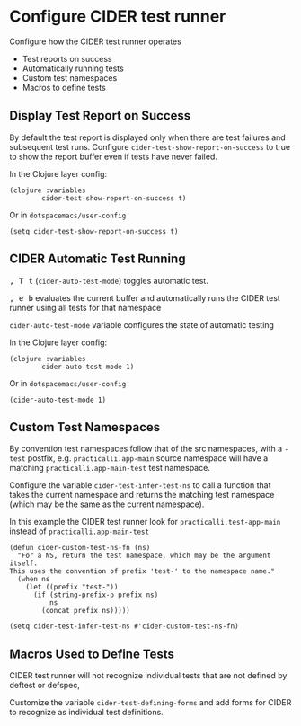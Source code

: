 # Configure CIDER test runner
Configure how the CIDER test runner operates

* Test reports on success
* Automatically running tests
* Custom test namespaces
* Macros to define tests

## Display Test Report on Success
By default the test report is displayed only when there are test failures and subsequent test runs. Configure `cider-test-show-report-on-success` to true to show the report buffer even if tests have never failed.

In the Clojure layer config:
```elisp
(clojure :variables
        cider-test-show-report-on-success t)
```

Or in `dotspacemacs/user-config`
```elisp
(setq cider-test-show-report-on-success t)
```

## CIDER Automatic Test Running
<kbd>, T t</kbd> (`cider-auto-test-mode`) toggles automatic test.

<kbd>, e b</kbd> evaluates the current buffer and automatically runs the CIDER test runner using all tests for that namespace

`cider-auto-test-mode` variable configures the state of automatic testing

In the Clojure layer config:
```elisp
(clojure :variables
        cider-auto-test-mode 1)
```


Or in `dotspacemacs/user-config`
```elisp
(cider-auto-test-mode 1)
```


## Custom Test Namespaces
By convention test namespaces follow that of the src namespaces, with a `-test` postfix, e.g. `practicalli.app-main` source namespace will have a matching `practicalli.app-main-test` test namespace.

Configure the variable `cider-test-infer-test-ns` to call a function that takes the current namespace and returns the matching test namespace (which may be the same as the current namespace).

In this example the CIDER test runner look for `practicalli.test-app-main` instead of `practicalli.app-main-test`

```elisp
(defun cider-custom-test-ns-fn (ns)
  "For a NS, return the test namespace, which may be the argument itself.
This uses the convention of prefix 'test-' to the namespace name."
  (when ns
    (let ((prefix "test-"))
      (if (string-prefix-p prefix ns)
          ns
        (concat prefix ns)))))

(setq cider-test-infer-test-ns #'cider-custom-test-ns-fn)
```


## Macros Used to Define Tests
CIDER test runner will not recognize individual tests that are not defined by deftest or defspec,

Customize the variable `cider-test-defining-forms` and add forms for CIDER to recognize as individual test definitions.
